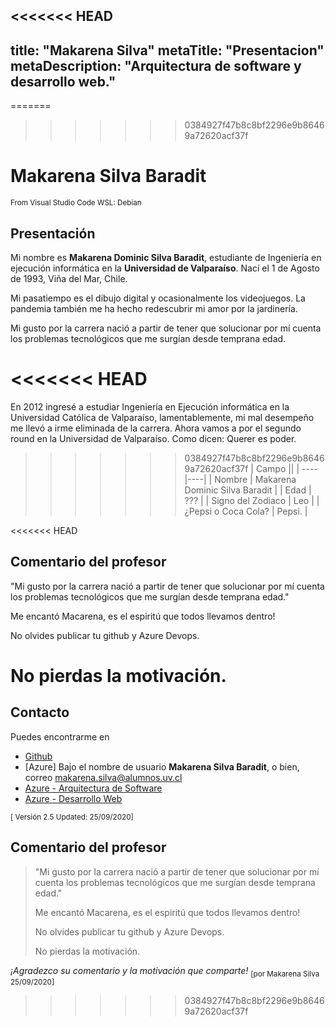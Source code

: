 <<<<<<< HEAD
---
title: "Makarena Silva"
metaTitle: "Presentacion"
metaDescription: "Arquitectura de software y desarrollo web."
---

=======
>>>>>>> 0384927f47b8c8bf2296e9b86469a72620acf37f
# Makarena Silva Baradit

 <sub>From Visual Studio Code WSL: Debian</sub>

## Presentación

Mi nombre es **Makarena Dominic Silva Baradit**, estudiante de Ingeniería en ejecución informática en la **Universidad de Valparaíso**. Nací el 1 de Agosto de 1993, Viña del Mar, Chile.

Mi pasatiempo es el dibujo digital y ocasionalmente los videojuegos. La pandemia también me ha hecho redescubrir mi amor por la jardinería.

Mi gusto por la carrera nació a partir de tener que solucionar por mí cuenta los problemas tecnológicos que me surgían desde temprana edad.

<<<<<<< HEAD
=======
En 2012 ingresé a estudiar Ingeniería en Ejecución informática en la Universidad Católica de Valparaíso, lamentablemente, mi mal desempeño me llevó a irme eliminada de la carrera. Ahora vamos a por el segundo round en la Universidad de Valparaíso. Como dicen: Querer es poder.


>>>>>>> 0384927f47b8c8bf2296e9b86469a72620acf37f
| Campo ||
| ---- |----|
| Nombre | Makarena Dominic Silva Baradit  |
| Edad  | ???  |
| Signo del Zodiaco | Leo |
| ¿Pepsi o Coca Cola? | Pepsi. |

<<<<<<< HEAD

## Comentario del profesor

"Mi gusto por la carrera nació a partir de tener que solucionar por mí cuenta los problemas tecnológicos que me surgían desde temprana edad."

Me encantó Macarena, es el espiritú que todos llevamos dentro!

No olvides publicar tu github y Azure Devops.

No pierdas la motivación.
=======
## Contacto
Puedes encontrarme en
- [Github](https://github.com/MakarenaSilvaB)
- [Azure] Bajo el nombre de usuario **Makarena Silva Baradit**, o bien, correo makarena.silva@alumnos.uv.cl 
- [Azure - Arquitectura de Software](https://dev.azure.com/ArquitecturaSW/)
- [Azure - Desarrollo Web](https://dev.azure.com/DesarrolloWB/)

 <sub>[ Versión 2.5 Updated: 25/09/2020]</sub>


## Comentario del profesor

>"Mi gusto por la carrera nació a partir de tener que solucionar por mí cuenta los problemas tecnológicos que me surgían desde temprana edad."
>
>Me encantó Macarena, es el espiritú que todos llevamos dentro!
>
>No olvides publicar tu github y Azure Devops.
>
>No pierdas la motivación.

_¡Agradezco su comentario y la motivación que comparte!_
 <sub>[por Makarena Silva 25/09/2020]</sub>
>>>>>>> 0384927f47b8c8bf2296e9b86469a72620acf37f

